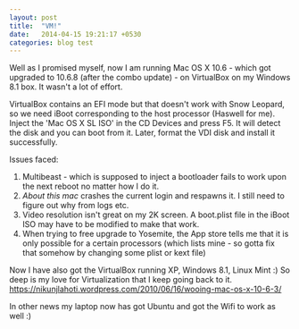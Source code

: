 ```yaml
---
layout: post
title:  "VM!"
date:   2014-04-15 19:21:17 +0530
categories: blog test
---
```


Well as I promised myself, now I am running Mac OS X 10.6 - which got upgraded to 10.6.8 (after the combo update) - on VirtualBox on my Windows 8.1 box.
It wasn't a lot of effort.

VirtualBox contains an EFI mode but that doesn't work with Snow Leopard, so we need iBoot corresponding to the host processor (Haswell for me). Inject the 'Mac OS X SL ISO' in the CD Devices and press F5. It will detect the disk and you can boot from it. Later, format the VDI disk and install it successfully.

Issues faced:
1. Multibeast - which is supposed to inject a bootloader fails to work upon the next reboot no matter how I do it.
2. _About this mac_ crashes the current login and respawns it. I still need to figure out why from logs etc.
3. Video resolution isn't great on my 2K screen. A boot.plist file in the iBoot ISO may have to be modified to make that work.
4. When trying to free upgrade to Yosemite,  the App store tells me that it is only possible for a certain processors (which lists mine - so gotta fix that somehow by changing some plist or kext file)

Now I have also got the VirtualBox running XP, Windows 8.1, Linux Mint :)
So deep is my love for Virtualization that I keep going back to it. https://nikunjlahoti.wordpress.com/2010/06/16/wooing-mac-os-x-10-6-3/

In other news my laptop now has got Ubuntu and got the Wifi to work as well :)
